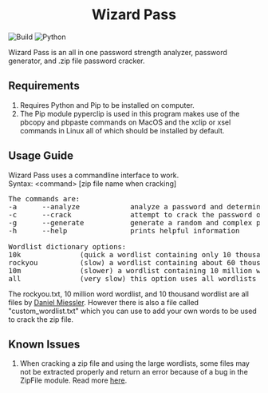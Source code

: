 <h1 align='center'>Wizard Pass</h1>

![Build](https://img.shields.io/badge/Build_Status-Complete-green)
![Python](https://img.shields.io/badge/Python-3-blue)

Wizard Pass is an all in one password strength analyzer, password generator, and .zip file password cracker.


## Requirements
1) Requires Python and Pip to be installed on computer.
2) The Pip module pyperclip is used in this program makes use of the pbcopy and pbpaste commands on MacOS and 
the xclip or xsel commands in Linux all of which should be installed by default.


## Usage Guide
Wizard Pass uses a commandline interface to work. <br>
Syntax: &#60;command&#62; [zip file name when cracking]

<pre>
The commands are:
-a      --analyze            analyze a password and determine it's complexity
-c      --crack              attempt to crack the password of a .zip file using wordlists by Daniel Miessler
-g      --generate           generate a random and complex password
-h      --help               prints helpful information

Wordlist dictionary options:
10k              (quick a wordlist containing only 10 thousand words to be used
rockyou          (slow) a wordlist containing about 60 thousand words
10m              (slower) a wordlist containing 10 million words
all              (very slow) this option uses all wordlists in this program
</pre>

The rockyou.txt, 10 million word wordlist, and 10 thousand wordlist are all files by [Daniel Miessler](https://github.com/danielmiessler). However there is also a file called "custom_wordlist.txt" which you can use to add your own words to be used to crack the zip file.


## Known Issues
1) When cracking a zip file and using the large wordlists, some files may not be extracted properly and return an error because of a bug in the ZipFile module. Read more [here](https://github.com/python/cpython/pull/12242).
